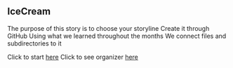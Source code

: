 ## IceCream

The purpose of this story is to choose your storyline
Create it through GitHub
Using what we learned throughout the months
We connect files and subdirectories to it

Click to start [here](home.md)
Click to see organizer [here](https://docs.google.com/drawings/d/1B4cELzl27oHBXzgZd3FkAcZ8plLo58hImjUb9WVnLeI/edit)